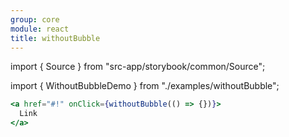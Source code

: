 ```yaml
---
group: core
module: react
title: withoutBubble
---
```


import { Source } from "src-app/storybook/common/Source";

import { WithoutBubbleDemo } from "./examples/withoutBubble";

<WithoutBubbleDemo />

```jsx {1}
<a href="#!" onClick={withoutBubble(() => {})}>
  Link
</a>
```

<Source path="src-core/react/withoutBubble.ts" />
